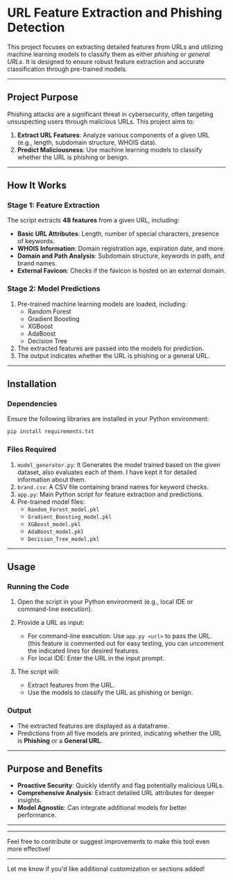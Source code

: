 # **URL Feature Extraction and Phishing Detection**  

This project focuses on extracting detailed features from URLs and utilizing machine learning models to classify them as either *phishing* or *general URLs*. It is designed to ensure robust feature extraction and accurate classification through pre-trained models.  

---

## **Project Purpose**  
Phishing attacks are a significant threat in cybersecurity, often targeting unsuspecting users through malicious URLs. This project aims to:  
1. **Extract URL Features**: Analyze various components of a given URL (e.g., length, subdomain structure, WHOIS data).  
2. **Predict Maliciousness**: Use machine learning models to classify whether the URL is phishing or benign.  

---

## **How It Works**  

### **Stage 1: Feature Extraction**  
The script extracts **48 features** from a given URL, including:  
- **Basic URL Attributes**: Length, number of special characters, presence of keywords.  
- **WHOIS Information**: Domain registration age, expiration date, and more.  
- **Domain and Path Analysis**: Subdomain structure, keywords in path, and brand names.  
- **External Favicon**: Checks if the favicon is hosted on an external domain.  

### **Stage 2: Model Predictions**  
1. Pre-trained machine learning models are loaded, including:  
   - Random Forest  
   - Gradient Boosting  
   - XGBoost  
   - AdaBoost  
   - Decision Tree  
2. The extracted features are passed into the models for prediction.  
3. The output indicates whether the URL is phishing or a general URL.  

---

## **Installation**  

### **Dependencies**  
Ensure the following libraries are installed in your Python environment:  
```bash
pip install requirements.txt
```

### **Files Required**  
1. `model_generator.py`: It Generates the model  trained based on the given dataset, also evaluates each of them. I have kept it for detailed information about them.
2. `brand.csv`: A CSV file containing brand names for keyword checks.
3. `app.py`: Main Python script for feature extraction and predictions.  
4. Pre-trained model files:  
   - `Random_Forest_model.pkl`  
   - `Gradient_Boosting_model.pkl`  
   - `XGBoost_model.pkl`  
   - `AdaBoost_model.pkl`  
   - `Decision_Tree_model.pkl`  

---

## **Usage**  

### **Running the Code**  
1. Open the script in your Python environment (e.g., local IDE or command-line execution).  
2. Provide a URL as input:  
   - For command-line execution: Use `app.py <url>` to pass the URL.  (this feature is commented out for easy testing, you can uncomment the indicated lines for desired features.
   - For local IDE: Enter the URL in the input prompt.  

3. The script will:  
   - Extract features from the URL.  
   - Use the models to classify the URL as phishing or benign.  

### **Output**  
- The extracted features are displayed as a dataframe.  
- Predictions from all five models are printed, indicating whether the URL is **Phishing** or a **General URL**.  

---

## **Purpose and Benefits**  
- **Proactive Security**: Quickly identify and flag potentially malicious URLs.  
- **Comprehensive Analysis**: Extract detailed URL attributes for deeper insights.  
- **Model Agnostic**: Can integrate additional models for better performance.  

---


---

Feel free to contribute or suggest improvements to make this tool even more effective!  

--- 

Let me know if you'd like additional customization or sections added!

